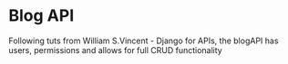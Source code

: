 # Blog API
Following tuts from William S.Vincent - Django for APIs, the blogAPI has users, permissions and allows for full CRUD functionality
